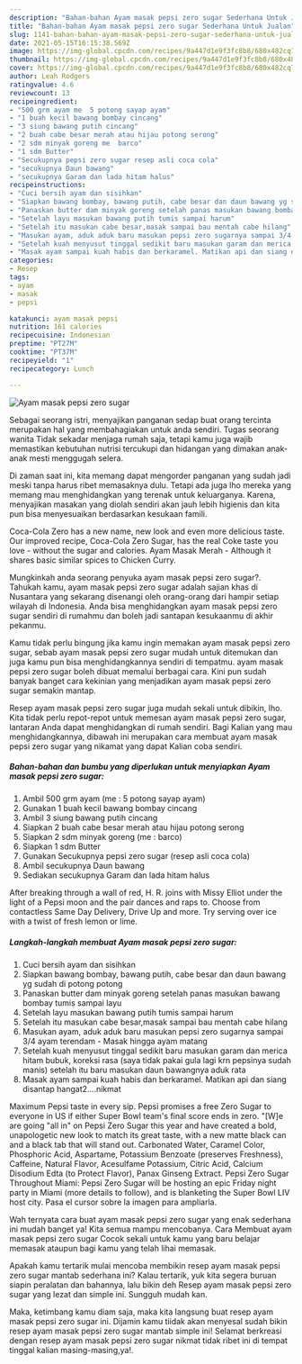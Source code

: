 ```yaml
---
description: "Bahan-bahan Ayam masak pepsi zero sugar Sederhana Untuk Jualan"
title: "Bahan-bahan Ayam masak pepsi zero sugar Sederhana Untuk Jualan"
slug: 1141-bahan-bahan-ayam-masak-pepsi-zero-sugar-sederhana-untuk-jualan
date: 2021-05-15T16:15:38.569Z
image: https://img-global.cpcdn.com/recipes/9a447d1e9f3fc8b8/680x482cq70/ayam-masak-pepsi-zero-sugar-foto-resep-utama.jpg
thumbnail: https://img-global.cpcdn.com/recipes/9a447d1e9f3fc8b8/680x482cq70/ayam-masak-pepsi-zero-sugar-foto-resep-utama.jpg
cover: https://img-global.cpcdn.com/recipes/9a447d1e9f3fc8b8/680x482cq70/ayam-masak-pepsi-zero-sugar-foto-resep-utama.jpg
author: Leah Rodgers
ratingvalue: 4.6
reviewcount: 13
recipeingredient:
- "500 grm ayam me  5 potong sayap ayam"
- "1 buah kecil bawang bombay cincang"
- "3 siung bawang putih cincang"
- "2 buah cabe besar merah atau hijau potong serong"
- "2 sdm minyak goreng me  barco"
- "1 sdm Butter"
- "Secukupnya pepsi zero sugar resep asli coca cola"
- "secukupnya Daun bawang"
- "secukupnya Garam dan lada hitam halus"
recipeinstructions:
- "Cuci bersih ayam dan sisihkan"
- "Siapkan bawang bombay, bawang putih, cabe besar dan daun bawang yg sudah di potong potong"
- "Panaskan butter dam minyak goreng setelah panas masukan bawang bombay tumis sampai layu"
- "Setelah layu masukan bawang putih tumis sampai harum"
- "Setelah itu masukan cabe besar,masak sampai bau mentah cabe hilang"
- "Masukan ayam, aduk aduk baru masukan pepsi zero sugarnya sampai 3/4 ayam terendam Masak hingga ayam matang"
- "Setelah kuah menyusut tinggal sedikit baru masukan garam dan merica hitam bubuk, koreksi rasa (saya tidak pakai gula lagi krn pepsinya sudah manis) setelah itu baru masukan daun bawangnya aduk rata"
- "Masak ayam sampai kuah habis dan berkaramel. Matikan api dan siang disantap hangat2....nikmat"
categories:
- Resep
tags:
- ayam
- masak
- pepsi

katakunci: ayam masak pepsi 
nutrition: 161 calories
recipecuisine: Indonesian
preptime: "PT27M"
cooktime: "PT37M"
recipeyield: "1"
recipecategory: Lunch

---
```



![Ayam masak pepsi zero sugar](https://img-global.cpcdn.com/recipes/9a447d1e9f3fc8b8/680x482cq70/ayam-masak-pepsi-zero-sugar-foto-resep-utama.jpg)

Sebagai seorang istri, menyajikan panganan sedap buat orang tercinta merupakan hal yang membahagiakan untuk anda sendiri. Tugas seorang  wanita Tidak sekadar menjaga rumah saja, tetapi kamu juga wajib memastikan kebutuhan nutrisi tercukupi dan hidangan yang dimakan anak-anak mesti menggugah selera.

Di zaman  saat ini, kita memang dapat mengorder panganan yang sudah jadi meski tanpa harus ribet memasaknya dulu. Tetapi ada juga lho mereka yang memang mau menghidangkan yang terenak untuk keluarganya. Karena, menyajikan masakan yang diolah sendiri akan jauh lebih higienis dan kita pun bisa menyesuaikan berdasarkan kesukaan famili. 

Coca-Cola Zero has a new name, new look and even more delicious taste. Our improved recipe, Coca-Cola Zero Sugar, has the real Coke taste you love - without the sugar and calories. Ayam Masak Merah - Although it shares basic similar spices to Chicken Curry.

Mungkinkah anda seorang penyuka ayam masak pepsi zero sugar?. Tahukah kamu, ayam masak pepsi zero sugar adalah sajian khas di Nusantara yang sekarang disenangi oleh orang-orang dari hampir setiap wilayah di Indonesia. Anda bisa menghidangkan ayam masak pepsi zero sugar sendiri di rumahmu dan boleh jadi santapan kesukaanmu di akhir pekanmu.

Kamu tidak perlu bingung jika kamu ingin memakan ayam masak pepsi zero sugar, sebab ayam masak pepsi zero sugar mudah untuk ditemukan dan juga kamu pun bisa menghidangkannya sendiri di tempatmu. ayam masak pepsi zero sugar boleh dibuat memalui berbagai cara. Kini pun sudah banyak banget cara kekinian yang menjadikan ayam masak pepsi zero sugar semakin mantap.

Resep ayam masak pepsi zero sugar juga mudah sekali untuk dibikin, lho. Kita tidak perlu repot-repot untuk memesan ayam masak pepsi zero sugar, lantaran Anda dapat menghidangkan di rumah sendiri. Bagi Kalian yang mau menghidangkannya, dibawah ini merupakan cara membuat ayam masak pepsi zero sugar yang nikamat yang dapat Kalian coba sendiri.

<!--inarticleads1-->

##### Bahan-bahan dan bumbu yang diperlukan untuk menyiapkan Ayam masak pepsi zero sugar:

1. Ambil 500 grm ayam (me : 5 potong sayap ayam)
1. Gunakan 1 buah kecil bawang bombay cincang
1. Ambil 3 siung bawang putih cincang
1. Siapkan 2 buah cabe besar merah atau hijau potong serong
1. Siapkan 2 sdm minyak goreng (me : barco)
1. Siapkan 1 sdm Butter
1. Gunakan Secukupnya pepsi zero sugar (resep asli coca cola)
1. Ambil secukupnya Daun bawang
1. Sediakan secukupnya Garam dan lada hitam halus


After breaking through a wall of red, H. R. joins with Missy Elliot under the light of a Pepsi moon and the pair dances and raps to. Choose from contactless Same Day Delivery, Drive Up and more. Try serving over ice with a twist of fresh lemon or lime. 

<!--inarticleads2-->

##### Langkah-langkah membuat Ayam masak pepsi zero sugar:

1. Cuci bersih ayam dan sisihkan
1. Siapkan bawang bombay, bawang putih, cabe besar dan daun bawang yg sudah di potong potong
1. Panaskan butter dam minyak goreng setelah panas masukan bawang bombay tumis sampai layu
1. Setelah layu masukan bawang putih tumis sampai harum
1. Setelah itu masukan cabe besar,masak sampai bau mentah cabe hilang
1. Masukan ayam, aduk aduk baru masukan pepsi zero sugarnya sampai 3/4 ayam terendam - Masak hingga ayam matang
1. Setelah kuah menyusut tinggal sedikit baru masukan garam dan merica hitam bubuk, koreksi rasa (saya tidak pakai gula lagi krn pepsinya sudah manis) setelah itu baru masukan daun bawangnya aduk rata
1. Masak ayam sampai kuah habis dan berkaramel. Matikan api dan siang disantap hangat2....nikmat


Maximum Pepsi taste in every sip. Pepsi promises a free Zero Sugar to everyone in US if either Super Bowl team&#39;s final score ends in zero. &#34;[W]e are going &#34;all in&#34; on Pepsi Zero Sugar this year and have created a bold, unapologetic new look to match its great taste, with a new matte black can and a black tab that will stand out. Carbonated Water, Caramel Color, Phosphoric Acid, Aspartame, Potassium Benzoate (preserves Freshness), Caffeine, Natural Flavor, Acesulfame Potassium, Citric Acid, Calcium Disodium Edta (to Protect Flavor), Panax Ginseng Extract. Pepsi Zero Sugar Throughout Miami: Pepsi Zero Sugar will be hosting an epic Friday night party in Miami (more details to follow), and is blanketing the Super Bowl LIV host city. Pasa el cursor sobre la imagen para ampliarla. 

Wah ternyata cara buat ayam masak pepsi zero sugar yang enak sederhana ini mudah banget ya! Kita semua mampu mencobanya. Cara Membuat ayam masak pepsi zero sugar Cocok sekali untuk kamu yang baru belajar memasak ataupun bagi kamu yang telah lihai memasak.

Apakah kamu tertarik mulai mencoba membikin resep ayam masak pepsi zero sugar mantab sederhana ini? Kalau tertarik, yuk kita segera buruan siapin peralatan dan bahannya, lalu bikin deh Resep ayam masak pepsi zero sugar yang lezat dan simple ini. Sungguh mudah kan. 

Maka, ketimbang kamu diam saja, maka kita langsung buat resep ayam masak pepsi zero sugar ini. Dijamin kamu tiidak akan menyesal sudah bikin resep ayam masak pepsi zero sugar mantab simple ini! Selamat berkreasi dengan resep ayam masak pepsi zero sugar nikmat tidak ribet ini di tempat tinggal kalian masing-masing,ya!.

